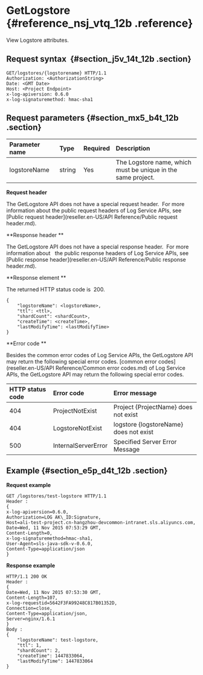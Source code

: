 # GetLogstore  {#reference_nsj_vtq_12b .reference}

View Logstore attributes.

## Request syntax  {#section_j5v_14t_12b .section}

```
GET/logstores/{logstorename} HTTP/1.1
Authorization: <AuthorizationString> 
Date: <GMT Date>
Host: <Project Endpoint>
x-log-apiversion: 0.6.0
x-log-signaturemethod: hmac-sha1
```

## Request parameters {#section_mx5_b4t_12b .section}

|Parameter name |Type |Required|Description |
|:--------------|:----|:-------|:-----------|
|logstoreName |string |Yes |The Logstore name, which must be unique in the same project.|

**Request header**

The GetLogstore API does not have a special request header.  For more information about the public request headers of Log Service APIs, see [Public request header](reseller.en-US/API Reference/Public request header.md).

**Response header **

The GetLogstore API does not have a special response header.  For more information about   the public response headers of Log Service APIs, see [Public response header](reseller.en-US/API Reference/Public response header.md).

**Response element **

The returned HTTP status code is  200.

```
{
    "logstoreName": <logstoreName>,
    "ttl": <ttl>,
    "shardCount": <shardCount>,
    "createTime": <createTime>,
    "lastModifyTime": <lastModifyTime>
}
```

**Error code **

Besides the common error codes of Log Service APIs, the GetLogstore API may return the following special error codes. [common error codes](reseller.en-US/API Reference/Common error codes.md) of Log Service APIs, the GetLogstore API may return the following special error codes.

|HTTP status code |Error code |Error message|
|:----------------|:----------|:------------|
|404 |ProjectNotExist |Project \{ProjectName\} does not exist|
|404 |LogstoreNotExist |logstore \{logstoreName\} does not exist|
|500 |InternalServerError|Specified Server Error Message|

## Example {#section_e5p_d4t_12b .section}

**Request example**

```
GET /logstores/test-logstore HTTP/1.1
Header :
{
x-log-apiversion=0.6.0,
Authorization=LOG AK\_ID:Signature,
Host=ali-test-project.cn-hangzhou-devcommon-intranet.sls.aliyuncs.com,
Date=Wed, 11 Nov 2015 07:53:29 GMT,
Content-Length=0,
x-log-signaturemethod=hmac-sha1,
User-Agent=sls-java-sdk-v-0.6.0,
Content-Type=application/json
}
```

**Response example**

```
HTTP/1.1 200 OK
Header :
{
Date=Wed, 11 Nov 2015 07:53:30 GMT,
Content-Length=107,
x-log-requestid=5642F3FA99248C817B01352D,
Connection=close,
Content-Type=application/json,
Server=nginx/1.6.1
}
Body :
{
    "logstoreName": test-logstore,
    "ttl": 1,
    "shardCount": 2,
    "createTime": 1447833064,
    "lastModifyTime": 1447833064
}
```

